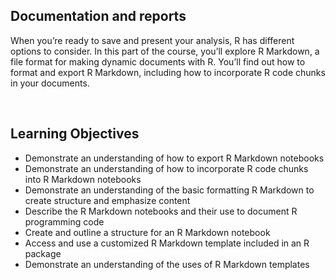 ## Documentation and reports

When you’re ready to save and present your analysis, R has different options to consider. In this part of the course, you’ll explore R Markdown, a file format for making dynamic documents with R. You’ll find out how to format and export R Markdown, including how to incorporate R code chunks in your documents.

&nbsp;

## Learning Objectives

* Demonstrate an understanding of how to export R Markdown notebooks
* Demonstrate an understanding of how to incorporate R code chunks into R Markdown notebooks
* Demonstrate an understanding of the basic formatting R Markdown to create structure and emphasize content
* Describe the R Markdown notebooks and their use to document R programming code
* Create and outline a structure for an R Markdown notebook
* Access and use a customized R Markdown template included in an R package
* Demonstrate an understanding of the uses of R Markdown templates